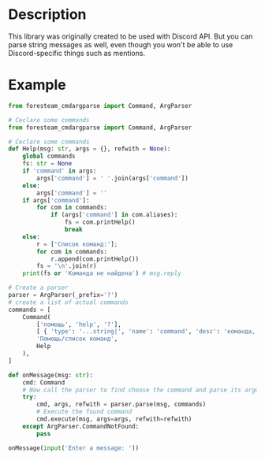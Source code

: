 # Description
This library was originally created to be used with Discord API. But you can parse string messages as well, even though you won't be able to use Discord-specific things such as mentions.
# Example
```python
from foresteam_cmdargparse import Command, ArgParser

# Ceclare some commands
from foresteam_cmdargparse import Command, ArgParser

# Ceclare some commands
def Help(msg: str, args = {}, refwith = None):
	global commands
	fs: str = None
	if 'command' in args:
		args['command'] = ' '.join(args['command'])
	else:
		args['command'] = ''
	if args['command']:
		for com in commands:
			if (args['command'] in com.aliases):
				fs = com.printHelp()
				break
	else:
		r = ['Список команд:'];
		for com in commands:
			r.append(com.printHelp())
		fs = '\n'.join(r)
	print(fs or 'Команда не найдена') # msg.reply

# Create a parser
parser = ArgParser(_prefix='?')
# create a list of actual commands
commands = [
	Command(
		['помощь', 'help', '?'],
		[ { 'type': '...string|', 'name': 'command', 'desc': 'команда, по которой требуется помощь / ничего для показа списка команд' } ],
		'Помощь/список команд',
		Help
	),
]

def onMessage(msg: str):
	cmd: Command
	# Now call the parser to find choose the command and parse its arguments
	try:
		cmd, args, refwith = parser.parse(msg, commands)
		# Execute the found command
		cmd.execute(msg, args=args, refwith=refwith)
	except ArgParser.CommandNotFound:
		pass

onMessage(input('Enter a message: '))
```